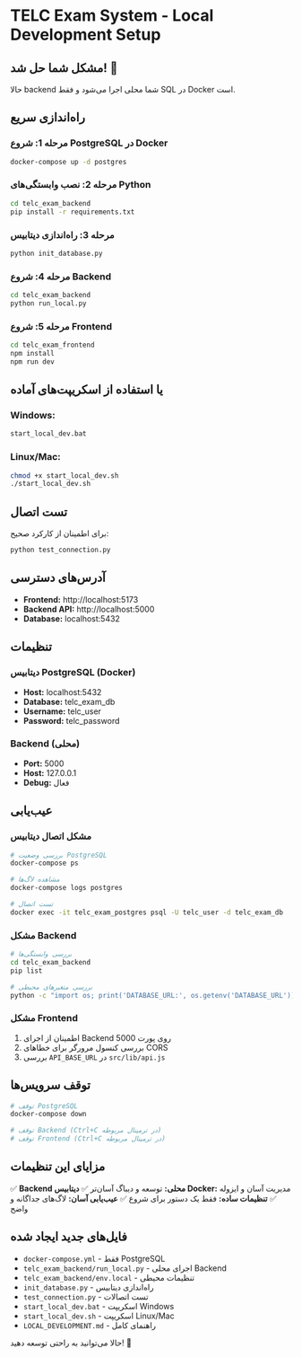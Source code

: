 # TELC Exam System - Local Development Setup

## مشکل شما حل شد! 🎉

حالا backend شما محلی اجرا می‌شود و فقط SQL در Docker است.

## راه‌اندازی سریع

### مرحله 1: شروع PostgreSQL در Docker
```bash
docker-compose up -d postgres
```

### مرحله 2: نصب وابستگی‌های Python
```bash
cd telc_exam_backend
pip install -r requirements.txt
```

### مرحله 3: راه‌اندازی دیتابیس
```bash
python init_database.py
```

### مرحله 4: شروع Backend
```bash
cd telc_exam_backend
python run_local.py
```

### مرحله 5: شروع Frontend
```bash
cd telc_exam_frontend
npm install
npm run dev
```

## یا استفاده از اسکریپت‌های آماده

### Windows:
```bash
start_local_dev.bat
```

### Linux/Mac:
```bash
chmod +x start_local_dev.sh
./start_local_dev.sh
```

## تست اتصال

برای اطمینان از کارکرد صحیح:
```bash
python test_connection.py
```

## آدرس‌های دسترسی

- **Frontend:** http://localhost:5173
- **Backend API:** http://localhost:5000
- **Database:** localhost:5432

## تنظیمات

### دیتابیس PostgreSQL (Docker)
- **Host:** localhost:5432
- **Database:** telc_exam_db
- **Username:** telc_user
- **Password:** telc_password

### Backend (محلی)
- **Port:** 5000
- **Host:** 127.0.0.1
- **Debug:** فعال

## عیب‌یابی

### مشکل اتصال دیتابیس
```bash
# بررسی وضعیت PostgreSQL
docker-compose ps

# مشاهده لاگ‌ها
docker-compose logs postgres

# تست اتصال
docker exec -it telc_exam_postgres psql -U telc_user -d telc_exam_db
```

### مشکل Backend
```bash
# بررسی وابستگی‌ها
cd telc_exam_backend
pip list

# بررسی متغیرهای محیطی
python -c "import os; print('DATABASE_URL:', os.getenv('DATABASE_URL'))"
```

### مشکل Frontend
1. اطمینان از اجرای Backend روی پورت 5000
2. بررسی کنسول مرورگر برای خطاهای CORS
3. بررسی `API_BASE_URL` در `src/lib/api.js`

## توقف سرویس‌ها

```bash
# توقف PostgreSQL
docker-compose down

# توقف Backend (Ctrl+C در ترمینال مربوطه)
# توقف Frontend (Ctrl+C در ترمینال مربوطه)
```

## مزایای این تنظیمات

✅ **Backend محلی:** توسعه و دیباگ آسان‌تر
✅ **دیتابیس Docker:** مدیریت آسان و ایزوله
✅ **تنظیمات ساده:** فقط یک دستور برای شروع
✅ **عیب‌یابی آسان:** لاگ‌های جداگانه و واضح

## فایل‌های جدید ایجاد شده

- `docker-compose.yml` - فقط PostgreSQL
- `telc_exam_backend/run_local.py` - اجرای محلی Backend
- `telc_exam_backend/env.local` - تنظیمات محیطی
- `init_database.py` - راه‌اندازی دیتابیس
- `test_connection.py` - تست اتصالات
- `start_local_dev.bat` - اسکریپت Windows
- `start_local_dev.sh` - اسکریپت Linux/Mac
- `LOCAL_DEVELOPMENT.md` - راهنمای کامل

حالا می‌توانید به راحتی توسعه دهید! 🚀
